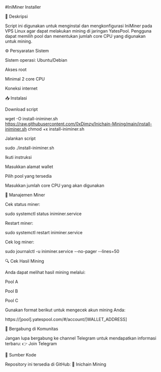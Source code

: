 #IniMiner Installer

📌 Deskripsi

Script ini digunakan untuk menginstal dan mengkonfigurasi IniMiner pada VPS Linux agar dapat melakukan mining di jaringan YatesPool. Pengguna dapat memilih pool dan menentukan jumlah core CPU yang digunakan untuk mining.

⚙️ Persyaratan Sistem

Sistem operasi: Ubuntu/Debian

Akses root

Minimal 2 core CPU

Koneksi internet

📥 Instalasi

Download script

wget -O install-iniminer.sh https://raw.githubusercontent.com/0xDimzy/Inichain-Mining/main/install-iniminer.sh
chmod +x install-iniminer.sh

Jalankan script

sudo ./install-iniminer.sh

Ikuti instruksi

Masukkan alamat wallet

Pilih pool yang tersedia

Masukkan jumlah core CPU yang akan digunakan

🔧 Manajemen Miner

Cek status miner:

sudo systemctl status iniminer.service

Restart miner:

sudo systemctl restart iniminer.service

Cek log miner:

sudo journalctl -u iniminer.service --no-pager --lines=50

🔍 Cek Hasil Mining

Anda dapat melihat hasil mining melalui:

Pool A

Pool B

Pool C

Gunakan format berikut untuk mengecek akun mining Anda:

https://[pool].yatespool.com/#/account/[WALLET_ADDRESS]

📢 Bergabung di Komunitas

Jangan lupa bergabung ke channel Telegram untuk mendapatkan informasi terbaru:
👉 Join Telegram

📂 Sumber Kode

Repository ini tersedia di GitHub:
🔗 Inichain Mining

